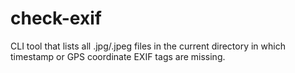 check-exif
==========

CLI tool that lists all .jpg/.jpeg files in the current directory in which timestamp or GPS coordinate EXIF tags are
missing.
